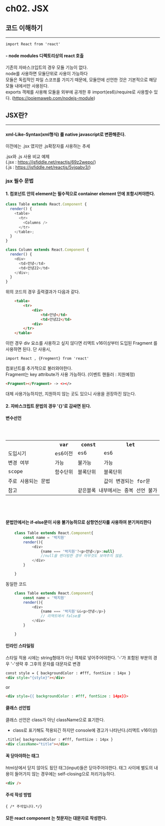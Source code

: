 <!-- <pre><code>$npm install</code></pre>
# bulid
<pre><code>$gulp</code></pre> -->

# ch02. JSX

## 코드 이해하기

---

<pre><code>import React from 'react' </code></pre>

#### - node modules 디렉토리상의 react 호출

기존의 자바스크입트의 경우 모듈 기능이 없다.<br>
node를 사용하면 모듈단위로 사용이 가능하다 <br>
모듈은 독립적인 파일 스코프를 가지기 때문에, 모듈안에 선언한 것은 기본적으로 해당 모듈 내에서만 사용된다.<br>
exports 객체를 사용해 모듈을 외부에 공개한 후 import(es6)/require로 사용할수 있다.
(https://poiemaweb.com/nodejs-module)

## JSX란?

---

#### xml-Like-Syntax(xml형식) 를 native javascript로 변환해준다.

이전에는 .jsx 였지만 .js확장자를 사용하는 추세

.jsx와 .js 사용 비교 예제<br>
(.jsx : https://jsfiddle.net/reactjs/69z2wepo/)<br>
(.js : https://jsfiddle.net/reactjs/5vjqabv3/)

### jsx 필수 문법

#### 1. 컴포넌트 안의 element는 필수적으로 container element 안에 포함시켜야한다.

```javascript
class Table extends React.Component {
  render() {
    <table>
      <tr>
        <Columns />
      </tr>
    </table>;
  }
}

class Column extends React.Component {
  render() {
    <div>
      <td>안녕</td>
      <td>안녕22</td>
    </div>;
  }
}
```

위의 코드의 경우 출력결과가 다음과 같다.

```html
    <table>
        <tr>
            <div>
                <td>안녕</td>
                <td>안녕22</td>
            <div>
        </tr>
    </table>
```

이런 경우 div 요소를 사용하고 싶지 않다면 리액트 v16이상부터 도입된 Fragment 를 사용하면 된다.
단 사용시,

<pre><code>import React , {Fregment} from 'react' </code></pre>

컴포넌트를 추가적으로 불러와야한다.<br>
Fragment는 key attribute가 사용 가능하다. (이벤트 핸들러 : 지원예정)<br>

```html
<Fragment></Fragment> -> <></>
```

대체 사용가능하지만, 지원하지 않는 곳도 있으니 사용을 권장하진 않는다.

#### 2. 자바스크립트 문법의 경우 '{}'로 감싸면 된다.

#### 변수선언

<pre><code>
  <table>
        <tr >
            <th ></th>
            <th >var</th>
            <th>const</th>
            <th>let</th>
        </tr>
        <tr>
            <td >도입시기</td>
            <td>es6이전</td>
            <td>es6</td>
            <td>es6</td>
        </tr>
        <tr>
            <td>변경 여부</td>
            <td>가능</td>
            <td>불가능</td>
            <td>가능</td>
        </tr>
        <tr>
            <td>scope</td>
            <td>함수단위</td>
            <td>블록단위</td>
            <td>블록단위</td>
        </tr>
        <tr>
            <td>주로 사용되는 문법</td>
            <td></td>
            <td></td>
            <td>값이 변경되는 for문</td>
        </tr>
        <tr>
            <td>참고</td>
            <td></td>
            <td colspan="2">같은블록 내부에서는 중복 선언 불가 </td>
        </tr>
    </table>


</code></pre>

#### 문법안에서는 if-else문이 사용 불가능하므로 삼항연산자를 사용하여 분기처리한다

```javascript
    class Table extends React.Component{
        const name = '박지원'
        render(){
            <div>
                {name === '박지원'?<p>안녕</p>:null}
                //null을 렌더링한 경우 아무것도 보여주지 않음.
            </div>
        }

    }

```

동일한 코드

```javascript
    class Table extends React.Component{
        const name = '박지원'
        render(){
            <div>
                {name === '박지원'&&<p>안녕</p>}
                // 리액트에서 false를
            </div>
        }

    }

```


#### 인라인 스타일링

스타일 적용 시에는 string형태가 아닌 객체로 넣어주어야한다.
'-'가 포함된 부분의 경우 '-'생략 후 그후의 문자를 대문자로 변경

```html
const style = { backgroundColor : #fff, fontSize : 14px }
<div style="{style}"></div>
```

or

```html
<div style={{ backgroundColor : #fff, fontSize : 14px}}>
```

#### 클래스 선언법

클래스 선언은 class가 아닌 className으로 표기한다.<br>

- class로 표기해도 적용되긴 하지만 console에 경고가 나타난다.(리액트 v16이상)

```html
.title{ backgroundColor : #fff, fontSize : 14px }
<div className="title"></div>
```

#### 꼭 닫아야하는 태그

html상에서 닫지 않아도 됬던 태그(input)들은 닫아주어야한다.
태그 사이에 별도의 내용이 들어가지 않는 경우에는 self-closing으로 처리가능하다.

```html
<div />
```

#### 주석 작성 방법

<pre><code>{ /* 주석입니다.*/}</code></pre>

#### 모든 react component 는 첫문자는 대문자로 작성한다.